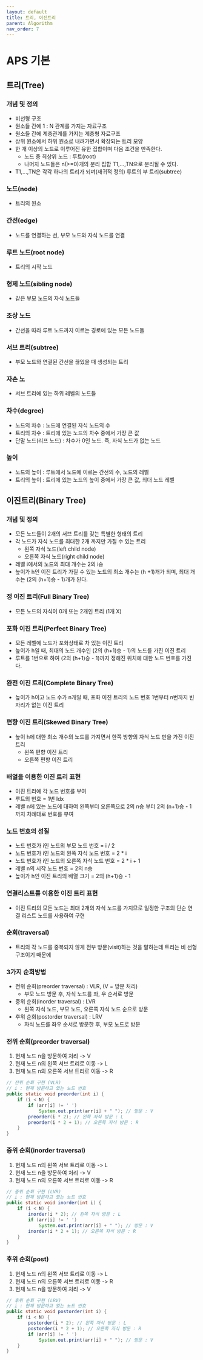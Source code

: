 ```yaml
---
layout: default
title: 트리, 이진트리
parent: Algorithm
nav_order: 7
---
```


# APS 기본

## 트리(Tree)

### 개념 및 정의
- 비선형 구조
- 원소들 간에 1 : N 관계를 가지는 자료구조
- 원소들 간에 계층관계를 가지는 계층형 자료구조
- 상위 원소에서 하위 원소로 내려가면서 확장되는 트리 모양
- 한 개 이상의 노드로 이루어진 유한 집합이며 다음 조건을 만족한다.
  - 노드 중 최상위 노드 : 루트(root)
  - 나머지 노드들은 n(>=0)개의 분리 집합 T1,...,TN으로 분리될 수 있다.
- T1,...,TN은 각각 하나의 트리가 되며(재귀적 정의) 루트의 부 트리(subtree) 

### 노드(node) 
- 트리의 원소

### 간선(edge) 
- 노드를 연결하는 선, 부모 노드와 자식 노드를 연결

### 루트 노드(root node) 
- 트리의 시작 노드

### 형제 노드(sibling node) 
- 같은 부모 노드의 자식 노드들

### 조상 노드 
- 간선을 따라 루트 노드까지 이르는 경로에 있는 모든 노드들

### 서브 트리(subtree)
- 부모 노드와 연결된 간선을 끊었을 때 생성되는 트리

### 자손 노
- 서브 트리에 있는 하위 레벨의 노드들

### 차수(degree)
- 노드의 차수 : 노드에 연결된 자식 노드의 수
- 트리의 차수 : 트리에 있는 노드의 차수 중에서 가장 큰 값
- 단말 노드(리프 노드) : 차수가 0인 노드. 즉, 자식 노드가 없는 노드

### 높이
- 노드의 높이 : 루트에서 노드에 이르는 간선의 수, 노드의 레벨
- 트리의 높이 : 트리에 있는 노드의 높이 중에서 가장 큰 값, 최대 노드 레벨

## 이진트리(Binary Tree)

### 개념 및 정의
- 모든 노드들이 2개의 서브 트리를 갖는 특별한 형태의 트리
- 각 노드가 자식 노드를 최대한 2개 까지만 가질 수 있는 트리
  - 왼쪽 자식 노드(left child node)
  - 오른쪽 자식 노드(right child node)
- 레벨 i에서의 노드의 최대 개수는 2의 i승
- 높이가 h인 이진 트리가 가질 수 있는 노드의 최소 개수는 (h +1)개가 되며, 최대 개수는 (2의 (h+1)승 - 1)개가 된다.

### 정 이진 트리(Full Binary Tree)
- 모든 노드의 자식이 0개 또는 2개인 트리 (1개 X)

### 포화 이진 트리(Perfect Binary Tree)
- 모든 레벨에 노드가 포화상태로 차 있는 이진 트리
- 높이가 h일 때, 최대의 노드 개수인 (2의 (h+1)승 - 1)의 노드를 가진 이진 트리
- 루트를 1번으로 하여 (2의 (h+1)승 - 1)까지 정해진 위치에 대한 노드 번호를 가진다.

### 완전 이진 트리(Complete Binary Tree)
- 높이가 h이고 노드 수가 n개일 때, 포화 이진 트리의 노드 번호 1번부터 n번까지 빈 자리가 없는 이진 트리

### 편향 이진 트리(Skewed Binary Tree)
- 높이 h에 대한 최소 개수의 노드를 가지면서 한쪽 방향의 자식 노드 만을 가진 이진 트리
  - 왼쪽 편향 이진 트리
  - 오른쪽 편향 이진 트리

### 배열을 이용한 이진 트리 표현
- 이진 트리에 각 노드 번호를 부여
- 루트의 번호 = 1번 Idx
- 레벨 n에 있는 노드에 대하여 왼쪽부터 오른쪽으로 2의 n승 부터 2의 (n+1)승 - 1 까지 차례대로 번호를 부여

### 노드 번호의 성질
- 노드 번호가 i인 노드의 부모 노드 번호 = i / 2
- 노드 번호가 i인 노드의 왼쪽 자식 노드 번호 = 2 * i
- 노드 번호가 i인 노드의 오른쪽 자식 노드 번호 = 2 * i + 1
- 레벨 n의 시작 노드 번호 = 2의 n승
- 높이가 h인 이진 트리의 배열 크기 = 2의 (h+1)승 - 1

### 연결리스트를 이용한 이진 트리 표현
- 이진 트리의 모든 노드는 최대 2개의 자식 노드를 가지므로 일정한 구조의 단순 연결 리스트 노드를 사용하여 구현

### 순회(traversal)
- 트리의 각 노드를 중복되지 않게 전부 방문(visit)하는 것을 말하는데 트리는 비 선형 구조이기 때문에 

### 3가지 순회방법
- 전위 순회(preorder traversal) : VLR, (V = 방문 처리)
  - 부모 노드 방문 후, 자식 노드를 좌, 우 순서로 방문
- 중위 순회(inorder traversal) : LVR
  - 왼쪽 자식 노드, 부모 노드, 오른쪽 자식 노드 순으로 방문
- 후위 순회(postorder traversal) : LRV
  - 자식 노드를 좌우 순서로 방문한 후, 부모 노드로 방문

### 전위 순회(preorder traversal)
1. 현재 노드 n을 방문하여 처리 -> V
2. 현재 노드 n의 왼쪽 서브 트리로 이동 -> L
3. 현재 노드 n의 오른쪽 서브 트리로 이동 -> R

```java
// 전위 순회 구현 (VLR)
// i : 현재 방문하고 있는 노드 번호
public static void preorder(int i) {
	if (i < N) {
		if (arr[i] != ' ')
			System.out.print(arr[i] + " "); // 방문 : V
		preorder(i * 2); // 왼쪽 자식 방문 : L
		preorder(i * 2 + 1); // 오른쪽 자식 방문 : R
	}
}
```

### 중위 순회(inorder traversal)
1. 현재 노드 n의 왼쪽 서브 트리로 이동 -> L
2. 현재 노드 n을 방문하여 처리 -> V 
3. 현재 노드 n의 오른쪽 서브 트리로 이동 -> R

```java
// 중위 순회 구현 (LVR)
// i : 현재 방문하고 있는 노드 번호
public static void inorder(int i) {
	if (i < N) {
		inorder(i * 2); // 왼쪽 자식 방문 : L
		if (arr[i] != ' ')
			System.out.print(arr[i] + " "); // 방문 : V
		inorder(i * 2 + 1); // 오른쪽 자식 방문 : R
	}
}
```

### 후위 순회(post)
1. 현재 노드 n의 왼쪽 서브 트리로 이동 -> L
2. 현재 노드 n의 오른쪽 서브 트리로 이동 -> R
3. 현재 노드 n을 방문하여 처리 -> V

```java
// 후위 순회 구현 (LRV)
// i : 현재 방문하고 있는 노드 번호
public static void postorder(int i) {
	if (i < N) {
		postorder(i * 2); // 왼쪽 자식 방문 : L
		postorder(i * 2 + 1); // 오른쪽 자식 방문 : R
		if (arr[i] != ' ')
			System.out.print(arr[i] + " "); // 방문 : V
	}
}
```